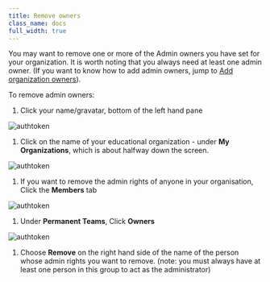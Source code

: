 ```yaml
---
title: Remove owners
class_name: docs
full_width: true
---
```


You may want to remove one or more of the Admin owners you have set for your organization. It is worth noting that you always need at least one admin owner. (If you want to know how to add admin owners, jump to [Add organization owners](/docs/dashboard/create/addowners/)).

To remove admin owners:

1. Click your name/gravatar, bottom of the left hand pane
<img alt="authtoken" src="/img/docs/class_administration/profilepic.png" class="simple"/>

1. Click on the name of your  educational organization - under **My Organizations**, which is about halfway down the screen. 
<img alt="authtoken" src="/img/docs/class_administration/addteachers/myschoolorg.png" class="simple"/>

1. If you want to remove the admin rights of anyone in your organisation, Click the **Members** tab
<img alt="authtoken" src="/img/docs/manage_organization/memberstab.png" class="simple"/>

1. Under **Permanent Teams**, Click **Owners**
<img alt="authtoken" src="/img/docs/manage_organization/owners.png" class="simple"/>

1. Choose **Remove** on the right hand side of the name of the person whose admin rights you want to remove. (note: you must always have at least one person in this group to act as the administrator) 
